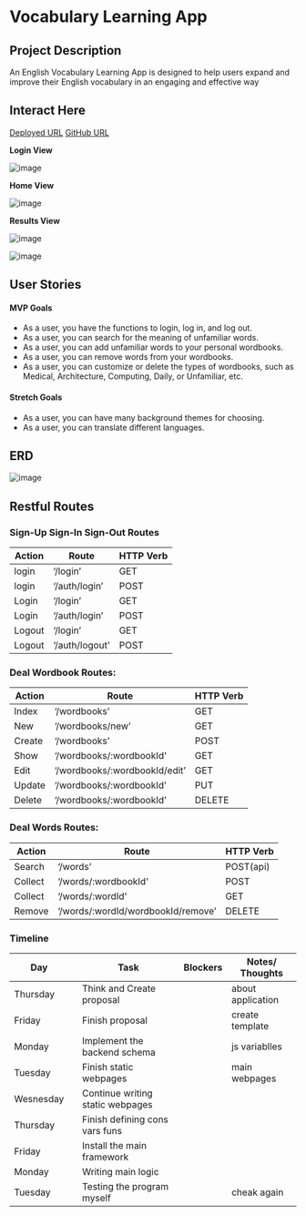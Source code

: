 # Vocabulary Learning App

## Project Description


An English Vocabulary Learning App is designed to help users expand and improve their English vocabulary in an engaging and effective way

## Interact Here

[Deployed URL](https://vocabulary-learning-app-97239a073f2c.herokuapp.com/)
[GitHub URL](https://github.com/kevinsubmit/Vocabulary-Learning-App/)

**Login View**

![image](./public/imgs/img1.png)

**Home View**

![image](./public/imgs/img4.png)

**Results View**

![image](./public/imgs/img2.png)

![image](./public/imgs/img3.png)

## User Stories

#### MVP Goals

- As a user, you have the functions to login, log in, and log out.
- As a user, you can search for the meaning of unfamiliar words.
- As a user, you can add unfamiliar words to your personal wordbooks.
- As a user, you can remove words from your wordbooks.
- As a user, you can customize or delete the types of wordbooks, such as Medical, Architecture, Computing, Daily, or Unfamiliar, etc.

#### Stretch Goals

- As a user, you can have many background themes for choosing.
- As a user, you can translate different languages.

## ERD

![image](./public/imgs/erd.png)

## Restful Routes
### Sign-Up Sign-In Sign-Out Routes

|  Action    |             Route                                  | HTTP Verb  | 
|------------|----------------------------------------------------|------------|
|  login     |   ‘/login’                                         |    GET     |  
|  login     |   ‘/auth/login’                                    |    POST    |
|  Login     |   ‘/login’                                         |    GET     |  
|  Login     |   ‘/auth/login’                                    |    POST    |  
|  Logout    |   ‘/login’                                         |    GET     | 
|  Logout    |   ‘/auth/logout'                                   |    POST    | 
 

### Deal Wordbook Routes:
|  Action    |             Route              | HTTP Verb|
|------------|--------------------------------|----------|
|  Index     |   ‘/wordbooks’                 |  GET     |
|  New       |   ‘/wordbooks/new’             |  GET     |
|  Create    |   ‘/wordbooks’                 |  POST    |    
|  Show      |   ‘/wordbooks/:wordbookId'     |  GET     |            
|  Edit      |   ‘/wordbooks/:wordbookId/edit’|  GET     |  
|  Update    |   ‘/wordbooks/:wordbookId’     |  PUT     |                       
|  Delete    |   ‘/wordbooks/:wordbookId’     |  DELETE  |  

### Deal Words Routes:
|  Action    |             Route                    | HTTP Verb  |
|------------|--------------------------------------|------------|
|  Search    |   ‘/words’                           |  POST(api) |  
|  Collect   |   ‘/words/:wordbookId'               |  POST      |
|  Collect   |   ‘/words/:wordId'                   |  GET       |
|  Remove    |   ‘/words/:wordId/wordbookId/remove’ |  DELETE    |



### Timeline


| Day        |   | Task                               | Blockers | Notes/ Thoughts |
|------------|---|------------------------------------|----------|-----------------|
| Thursday   |   | Think and Create proposal          |          |about application|
| Friday     |   | Finish proposal                    |          |create template  |
| Monday     |   | Implement the backend schema       |          |js variablles    |
| Tuesday    |   | Finish static webpages             |          |main  webpages   |
| Wesnesday  |   | Continue writing  static webpages  |          |                 |
| Thursday   |   | Finish defining cons vars funs     |          |                 |
| Friday     |   | Install the main framework         |          |                 |
| Monday     |   | Writing main logic                 |          |                 |
| Tuesday    |   | Testing the program myself         |          |cheak again      |









